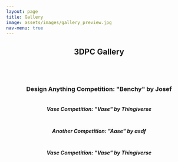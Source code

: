 ```yaml
---
layout: page
title: Gallery
image: assets/images/gallery_preview.jpg
nav-menu: true
---
```


<div id="main" class="alt">

<section id="one">
	<div class="inner">
		<header class="major">
			<h1>3DPC Gallery</h1>
		</header>

<span class="image fit"><img src="assets/gallery/0benchy.jpg" alt="" /></span>
<center><h3>Design Anything Competition: "Benchy" by Josef</h3></center>

<div class="box alt">
	<div class="row 50% uniform">
		<div class="4u"><span class="image fit"><img src="assets/gallery/-1vase.jpg" alt="" /></span>
		<center><h5>Vase Competition: "Vase" by Thingiverse</h5></center>
		</div>
		<div class="4u"><span class="image fit"><img src="assets/gallery/-2vase2.jpg" alt="" /></span>
		<center><h5>Another Competition: "Aase" by asdf</h5></center>
		</div>
		<div class="4u$"><span class="image fit"><img src="assets/gallery/-3adapter.jpg" alt="" /></span>
		<center><h5>Vase Competition: "Vase" by Thingiverse</h5></center>
		</div>
		<!-- Break -->
		<div class="4u"><span class="image fit"><img src="assets/gallery/0benchy.jpg" alt="" /></span></div>
		<div class="4u"><span class="image fit"><img src="assets/gallery/-1vase.jpg" alt="" /></span></div>
		<div class="4u$"><span class="image fit"><img src="assets/gallery/-2vase2.jpg" alt="" /></span></div>
		<!-- Break -->
		<div class="4u"><span class="image fit"><img src="assets/gallery/-3adapter.jpg" alt="" /></span></div>
		<div class="4u"><span class="image fit"><img src="assets/gallery/-1vase.jpg" alt="" /></span></div>
		<div class="4u$"><span class="image fit"><img src="assets/gallery/-2vase2.jpg" alt="" /></span></div>
	</div>
</div>